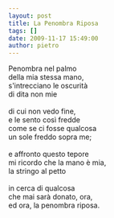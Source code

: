 ```yaml
---
layout: post
title: La Penombra Riposa
tags: []
date: 2009-11-17 15:49:00
author: pietro
---
```

Penombra nel palmo<br/>della mia stessa mano,<br/>s'intrecciano le oscurità<br/>di dita non mie<br/><br/>di cui non vedo fine,<br/>e le sento così fredde<br/>come se ci fosse qualcosa<br/>un sole freddo sopra me;<br/><br/>e affronto questo tepore<br/>mi ricordo che la mano è mia,<br/>la stringo al petto<br/><br/>in cerca di qualcosa<br/>che mai sarà donato, ora,<br/>ed ora, la penombra riposa.
